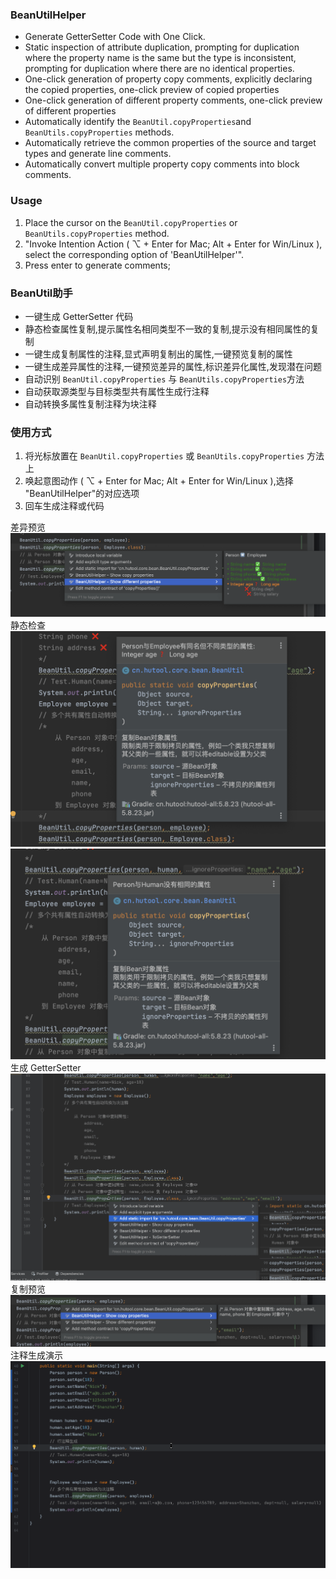 <h3> BeanUtilHelper </h3>
<ul>
    <li>Generate GetterSetter Code with One Click.</li>
    <li>Static inspection of attribute duplication, prompting for duplication where the property name is the same but the type is inconsistent, prompting for duplication where there are no identical properties.</li>
    <li>One-click generation of property copy comments, explicitly declaring the copied properties, one-click preview of copied properties</li>
    <li>One-click generation of different property comments, one-click preview of different properties</li>
<li>Automatically identify the <code>BeanUtil.copyProperties</code>and <code>BeanUtils.copyProperties</code>
        methods.
    </li>
    <li>Automatically retrieve the common properties of the source and target types and generate line comments.</li>
    <li>Automatically convert multiple property copy comments into block comments.</li>
</ul>
<h3>Usage</h3>
<ol>
    <li>Place the cursor on the <code>BeanUtil.copyProperties</code> or <code>BeanUtils.copyProperties</code> method.
    </li>
    <li>"Invoke Intention Action ( ⌥ + Enter for Mac; Alt + Enter for Win/Linux ), select the corresponding option of 'BeanUtilHelper'".
    </li>
    <li>
        Press enter to generate comments;
    </li>
</ol>

<h3> BeanUtil助手 </h3>
<ul>
    <li>一键生成 GetterSetter 代码</li>
    <li>静态检查属性复制,提示属性名相同类型不一致的复制,提示没有相同属性的复制</li>
    <li>一键生成复制属性的注释,显式声明复制出的属性,一键预览复制的属性</li>
    <li>一键生成差异属性的注释,一键预览差异的属性,标识差异化属性,发现潜在问题</li>
    <li>自动识别 <code>BeanUtil.copyProperties</code> 与 <code>BeanUtils.copyProperties</code>方法</li>
    <li>自动获取源类型与目标类型共有属性生成行注释</li>
    <li>自动转换多属性复制注释为块注释</li>
</ul>
<h3>使用方式</h3>
<ol>
    <li>将光标放置在 <code>BeanUtil.copyProperties</code> 或 <code>BeanUtils.copyProperties</code> 方法上</li>
    <li>唤起意图动作 ( ⌥ + Enter for Mac; Alt + Enter for Win/Linux ),选择 "BeanUtilHelper"的对应选项</li>
    <li>回车生成注释或代码</li>
</ol>

差异预览
![差异预览](doc/img/差异预览.png)
静态检查
![静态检查](doc/img/静态检查-属性类型不一致.png)
![静态检查](doc/img/静态检查-没有相同属性.png)
生成 GetterSetter
![生成GetterSetter](doc/img/生成GetterSetter.gif)
复制预览
![复制预览](doc/img/复制预览.png)
注释生成演示
![插件演示](doc/img/插件演示.gif "插件演示")
